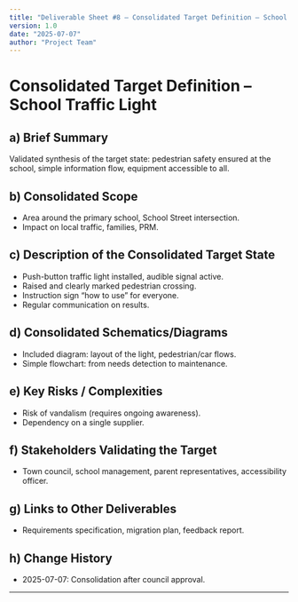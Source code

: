 ```yaml
---
title: "Deliverable Sheet #8 – Consolidated Target Definition – School Traffic Light"
version: 1.0
date: "2025-07-07"
author: "Project Team"
---
```


# Consolidated Target Definition – School Traffic Light

## a) Brief Summary

Validated synthesis of the target state: pedestrian safety ensured at the school, simple information flow, equipment accessible to all.

## b) Consolidated Scope

- Area around the primary school, School Street intersection.
- Impact on local traffic, families, PRM.

## c) Description of the Consolidated Target State

- Push-button traffic light installed, audible signal active.
- Raised and clearly marked pedestrian crossing.
- Instruction sign “how to use” for everyone.
- Regular communication on results.

## d) Consolidated Schematics/Diagrams

- Included diagram: layout of the light, pedestrian/car flows.
- Simple flowchart: from needs detection to maintenance.

## e) Key Risks / Complexities

- Risk of vandalism (requires ongoing awareness).
- Dependency on a single supplier.

## f) Stakeholders Validating the Target

- Town council, school management, parent representatives, accessibility officer.

## g) Links to Other Deliverables

- Requirements specification, migration plan, feedback report.

## h) Change History

- 2025-07-07: Consolidation after council approval.

---
